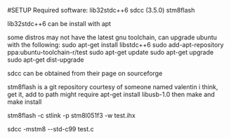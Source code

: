 #SETUP
Required software:
lib32stdc++6
sdcc (3.5.0)
stm8flash

lib32stdc++6 can be install with apt

some distros may not have the latest gnu toolchain, can upgrade ubuntu with the following:
sudo apt-get install libstdc++6
sudo add-apt-repository ppa:ubuntu-toolchain-r/test 
sudo apt-get update
sudo apt-get upgrade
sudo apt-get dist-upgrade

sdcc can be obtained from their page on sourceforge

stm8flash is a git repository courtesy of someone named valentin i think, get it, add to path
might require apt-get install libusb-1.0
then make and make install


stm8flash -c stlink -p stm8l051f3 -w test.ihx

sdcc -mstm8 --std-c99 test.c
